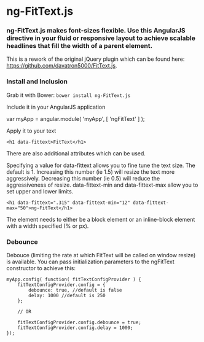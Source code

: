 # ng-FitText.js

### ng-FitText.js makes font-sizes flexible. Use this AngularJS directive in your fluid or responsive layout to achieve scalable headlines that fill the width of a parent element.

This is a rework of the original jQuery plugin which can be found here: https://github.com/davatron5000/FitText.js.

### Install and Inclusion

Grab it with Bower: `bower install ng-FitText.js`

Include it in your AngularJS application

  var myApp = angular.module( 'myApp', [ 'ngFitText' ] );

Apply it to your text

    <h1 data-fittext>FitText</h1>

There are also additional attributes which can be used.

Specifying a value for data-fittext allows you to fine tune the text size. The default is 1. Increasing this number (ie 1.5) will resize the text more aggressively. Decreasing this number (ie 0.5) will reduce the aggressiveness of resize. data-fittext-min and data-fittext-max allow you to set upper and lower limits.

    <h1 data-fittext=".315" data-fittext-min="12" data-fittext-max="50">ng-FitText</h1>

The element needs to either be a block element or an inline-block element with a width specified (% or px).

### Debounce

Debouce (limiting the rate at which FitText will be called on window resize) is available. You can pass initialization parameters to the ngFitText constructor to achieve this:

    myApp.config( function( fitTextConfigProvider ) {
        fitTextConfigProvider.config = {
            debounce: true, //default is false
            delay: 1000 //default is 250
        };

        // OR

        fitTextConfigProvider.config.debounce = true;
        fitTextConfigProvider.config.delay = 1000;
    });
